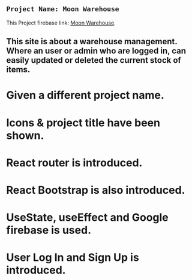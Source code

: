 ## `Project Name: Moon Warehouse`

This Project firebase link: [Moon Warehouse](https://elegant-malasada-1d1e18.netlify.app/).

## This site is about a warehouse management. Where an user or admin who are logged in, can easily updated or deleted the current stock of items.

# Given a different project name.

# Icons & project title have been shown.

# React router is introduced.

# React Bootstrap is also introduced.

# UseState, useEffect and Google firebase is used.

# User Log In and Sign Up is introduced.
